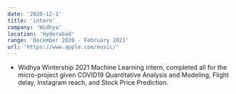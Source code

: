 ```yaml
---
date: '2020-12-1'
title: 'intern'
company: 'Widhya'
location: 'Hyderabad'
range: 'December 2020 - February 2021'
url: 'https://www.apple.com/music/'
---
```


- Widhya Wintership 2021 Machine Learning intern, completed all for the micro-project given COVID19 Quantitative Analysis and Modeling, Flight delay, Instagram reach, and Stock Price Prediction.
